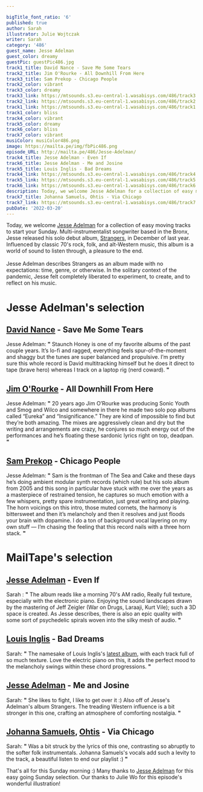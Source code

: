 ```yaml
---

bigTitle_font_ratio: '6'
published: true
author: Sarah
illustrator: Julie Wojtczak
writer: Sarah
category: '486'
guest_name: Jesse Adelman
guest_color: dreamy
guestPic: guestPic486.jpg
track1_title: David Nance - Save Me Some Tears
track2_title: Jim O'Rourke - All Downhill From Here
track3_title: Sam Prekop - Chicago People
track2_color: vibrant
track3_color: dreamy
track3_link: https://mtsounds.s3.eu-central-1.wasabisys.com/486/track3.mp3
track2_link: https://mtsounds.s3.eu-central-1.wasabisys.com/486/track2.mp3
track1_link: https://mtsounds.s3.eu-central-1.wasabisys.com/486/track1.mp3
track1_color: bliss
track4_color: vibrant
track5_color: dreamy
track6_color: bliss
track7_color: vibrant
musiColor: musiColor486.png
image: https://mailta.pe/img/fbPic486.png
episode_URL: http://mailta.pe/486/Jesse-Adelman/
track4_title: Jesse Adelman - Even If
track6_title: Jesse Adelman - Me and Josine
track5_title: Louis Inglis - Bad Dreams
track4_link: https://mtsounds.s3.eu-central-1.wasabisys.com/486/track4.mp3
track5_link: https://mtsounds.s3.eu-central-1.wasabisys.com/486/track5.mp3
track6_link: https://mtsounds.s3.eu-central-1.wasabisys.com/486/track6.mp3
description: Today, we welcome Jesse Adelman for a collection of easy moving tracks to start your Sunday. Multi-instrumentalist songwriter based in the Bronx, Jesse released his solo debut album, Strangers, in December of last year. Influenced by classic 70's rock, folk, and alt-Western music, this album is a world of sound to listen through, a pleasure to the end.
track7_title: Johanna Samuels, Ohtis - Via Chicago
track7_link: https://mtsounds.s3.eu-central-1.wasabisys.com/486/track7.mp3
pubDate: '2022-03-20'
---
```

Today, we welcome [Jesse Adelman](https://jesseadelman.bandcamp.com/) for a collection of easy moving tracks to start your Sunday. Multi-instrumentalist songwriter based in the Bronx, Jesse released his solo debut album, [Strangers](https://jesseadelman.bandcamp.com/album/strangers), in December of last year. Influenced by classic 70's rock, folk, and alt-Western music, this album is a world of sound to listen through, a pleasure to the end.
  <br><br>
  Jesse Adelman describes Strangers as an album made with no expectations: time, genre, or otherwise. In the solitary context of the pandemic, Jesse felt completely liberated to experiment, to create, and to reflect on his music. 


# Jesse Adelman's selection

## [David Nance](https://davidnance.bandcamp.com/) - Save Me Some Tears
Jesse Adelman: **"** Staunch Honey is one of my favorite albums of the past couple years. It’s lo-fi and ragged, everything feels spur-of-the-moment and shaggy but the tunes are super balanced and propulsive. I’m pretty sure this whole record is David multitracking himself but he does it direct to tape (brave hero) whereas I track on a laptop rig (nerd coward). **"** 

## [Jim O'Rourke](https://www.discogs.com/artist/3550-Jim-ORourke) - All Downhill From Here
Jesse Adelman: **"** 20 years ago Jim O’Rourke was producing Sonic Youth and Smog and Wilco and somewhere in there he made two solo pop albums called “Eureka” and “Insignificance.” They are kind of impossible to find but they’re both amazing. The mixes are aggressively clean and dry but the writing and arrangements are crazy, he conjures so much energy out of the performances and he’s floating these sardonic lyrics right on top, deadpan. **"** 

## [Sam Prekop](https://samprekop.bandcamp.com/album/sam-prekop) - Chicago People
Jesse Adelman: **"** Sam is the frontman of The Sea and Cake and these days he’s doing ambient modular synth records (which rule) but his solo album from 2005 and this song in particular have stuck with me over the years as a masterpiece of restrained tension, he captures so much emotion with a few whispers, pretty spare instrumentation, just great writing and playing. The horn voicings on this intro, those muted cornets, the harmony is bittersweet and then it’s melancholy and then it resolves and just floods your brain with dopamine. I do a ton of background vocal layering on my own stuff — I’m chasing the feeling that this record nails with a three horn stack. **"** 

# MailTape's selection

## [Jesse Adelman](https://jesseadelman.bandcamp.com/) - Even If
Sarah : **"** The album reads like a morning 70's AM radio, Really full texture, especially with the electronic piano. Enjoying the sound landscapes drawn by the mastering of Jeff Zeigler (War on Drugs, Laraaji, Kurt Vile); such a 3D space is created. As Jesse describes, there is also an epic quality with some sort of psychedelic spirals woven into the silky mesh of audio. **"**   

## [Louis Inglis](https://louisinglis.bandcamp.com/album/bad-dreams) - Bad Dreams
Sarah: **"** The namesake of Louis Inglis's [latest album](https://louisinglis.bandcamp.com/album/bad-dreams), with each track full of so much texture. Love the electric piano on this, it adds the perfect mood to the melancholy swings within these chord progressions. **"** 

## [Jesse Adelman](https://jesseadelman.bandcamp.com/album/strangers) - Me and Josine
Sarah: **"** She likes to fight, I like to get over it :) Also off of Jesse's Adelman's album Strangers. The treading Western influence is a bit stronger in this one, crafting an atmosphere of comforting nostalgia. **"** 

## [Johanna Samuels](http://www.johannasamuels.com/), [Ohtis](https://www.ohtis.com/) - Via Chicago
Sarah: **"** Was a bit struck by the lyrics of this one, contrasting so abruptly to the softer folk instrumentals. Johanna Samuels's vocals add such a levity to the track, a beautiful listen to end our playlist :) **"** 

That's all for this Sunday morning :) Many thanks to [Jesse Adelman](https://jesseadelman.bandcamp.com/) for this easy going Sunday selection. Our thanks to Julie Wo for this episode's wonderful illustration!
